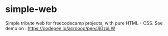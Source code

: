 # simple-web
Simple tribute web for freecodecamp projects, with pure HTML - CSS.
See demo on : https://codepen.io/acroooo/pen/JjGzxLW
